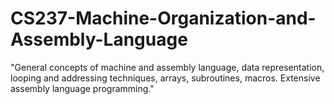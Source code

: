 # CS237-Machine-Organization-and-Assembly-Language
"General concepts of machine and assembly language, data
representation, looping and addressing techniques, arrays,
subroutines, macros. Extensive assembly language programming."
